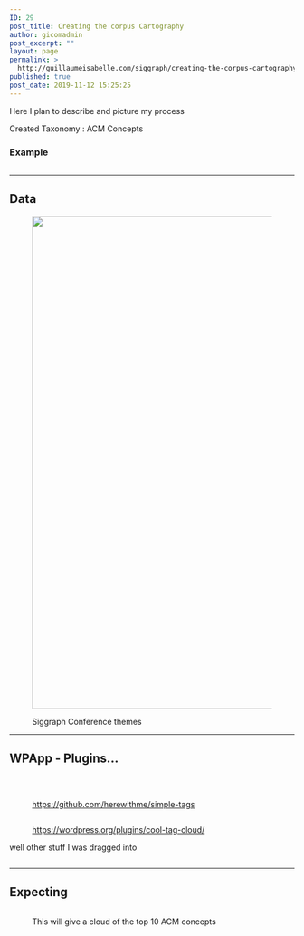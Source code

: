 ```yaml
---
ID: 29
post_title: Creating the corpus Cartography
author: gicomadmin
post_excerpt: ""
layout: page
permalink: >
  http://guillaumeisabelle.com/siggraph/creating-the-corpus-cartography/
published: true
post_date: 2019-11-12 15:25:25
---
```

<!-- wp:paragraph -->

Here I plan to describe and picture my process

<!-- /wp:paragraph -->

<!-- wp:paragraph -->

Created Taxonomy : ACM Concepts 

<!-- /wp:paragraph -->

<!-- wp:heading {"level":3} -->

### Example

<!-- /wp:heading -->

<!-- wp:image {"id":49} --><figure class="wp-block-image">

<img src="http://guillaumeisabelle.com/siggraph/wp-content/uploads/sites/25/2019/11/image-2.png" alt="" class="wp-image-49" /></figure> <!-- /wp:image -->

<!-- wp:separator -->

<hr class="wp-block-separator" />

<!-- /wp:separator -->

<!-- wp:heading -->

## Data

<!-- /wp:heading -->

<!-- wp:image {"id":66,"width":592,"height":870,"linkDestination":"custom"} --><figure class="wp-block-image is-resized">

<a href="https://docs.google.com/spreadsheets/d/1IMW1iFxZ9wovI6sz448YhsZsxk_SwNDGOEXXAvHXScQ/edit#gid=2088759565" target="_blank" rel="noreferrer noopener"><img src="http://guillaumeisabelle.com/siggraph/wp-content/uploads/sites/25/2019/11/image-5-697x1024.png" alt="" class="wp-image-66" width="592" height="870" /></a><figcaption>Siggraph Conference themes</figcaption></figure> <!-- /wp:image -->

<!-- wp:separator -->

<hr class="wp-block-separator" />

<!-- /wp:separator -->

<!-- wp:heading -->

## WPApp - Plugins...

<!-- /wp:heading -->

<!-- wp:image {"id":42} --><figure class="wp-block-image">

<img src="http://guillaumeisabelle.com/siggraph/wp-content/uploads/sites/25/2019/11/image-967x1024.png" alt="" class="wp-image-42" /></figure> <!-- /wp:image -->

<!-- wp:image {"id":44} --><figure class="wp-block-image">

<img src="http://guillaumeisabelle.com/siggraph/wp-content/uploads/sites/25/2019/11/image-1-1020x1024.png" alt="" class="wp-image-44" /></figure> <!-- /wp:image -->

<!-- wp:image {"id":52,"linkDestination":"custom"} --><figure class="wp-block-image">

<a href="https://github.com/herewithme/simple-tags" target="_blank" rel="noreferrer noopener"><img src="http://guillaumeisabelle.com/siggraph/wp-content/uploads/sites/25/2019/11/image-3-848x1024.png" alt="" class="wp-image-52" /></a><figcaption>https://github.com/herewithme/simple-tags</figcaption></figure> <!-- /wp:image -->

<!-- wp:image {"id":54,"linkDestination":"custom"} --><figure class="wp-block-image">

<a href="https://wordpress.org/plugins/cool-tag-cloud/" target="_blank" rel="noreferrer noopener"><img src="http://guillaumeisabelle.com/siggraph/wp-content/uploads/sites/25/2019/11/image-4-781x1024.png" alt="" class="wp-image-54" /></a><figcaption>https://wordpress.org/plugins/cool-tag-cloud/</figcaption></figure> <!-- /wp:image -->

<!-- wp:paragraph -->

well other stuff I was dragged into

<!-- /wp:paragraph -->

<!-- wp:image {"id":69,"linkDestination":"custom"} --><figure class="wp-block-image">

<a href="https://www.tipsandtricks-hq.com/wordpress-plugin-for-category-specific-rss-feed-subscription-menu-325" target="_blank" rel="noreferrer noopener"><img src="http://guillaumeisabelle.com/siggraph/wp-content/uploads/sites/25/2019/11/image-6-1024x516.png" alt="" class="wp-image-69" /></a></figure> <!-- /wp:image -->

<!-- wp:separator -->

<hr class="wp-block-separator" />

<!-- /wp:separator -->

<!-- wp:heading -->

## Expecting

<!-- /wp:heading -->

<!-- wp:image {"id":74} --><figure class="wp-block-image">

<img src="http://guillaumeisabelle.com/siggraph/wp-content/uploads/sites/25/2019/11/image-7-1024x510.png" alt="" class="wp-image-74" /><figcaption>This will give a cloud of the top 10 ACM concepts</figcaption></figure> <!-- /wp:image -->
